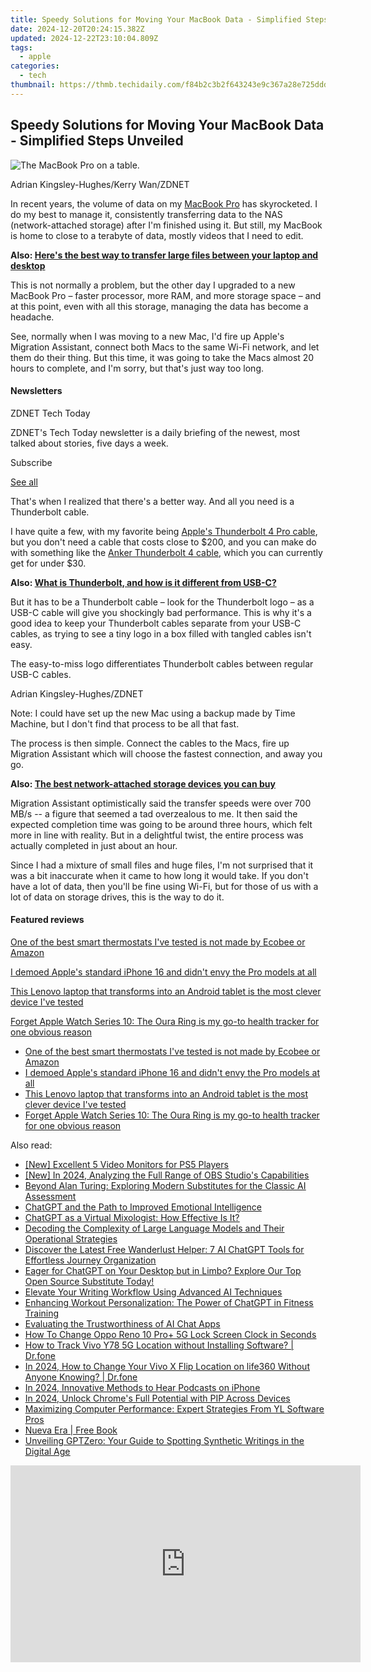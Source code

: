 ```yaml
---
title: Speedy Solutions for Moving Your MacBook Data - Simplified Steps Unveiled
date: 2024-12-20T20:24:15.382Z
updated: 2024-12-22T23:10:04.809Z
tags:
  - apple
categories:
  - tech
thumbnail: https://thmb.techidaily.com/f84b2c3b2f643243e9c367a28e725ddd1d16800a678efc068af4239160ee06bb.jpg
---
```


## Speedy Solutions for Moving Your MacBook Data - Simplified Steps Unveiled

![The MacBook Pro on a table.](https://www.zdnet.com/a/img/resize/6d063b3eb5c18bdc326b400ccf54d79715b84d15/2024/04/08/9d9172aa-db7b-4f71-be76-4db962ce1805/macbook-thunderbolt.jpg?auto=webp&width=1280)

Adrian Kingsley-Hughes/Kerry Wan/ZDNET

In recent years, the volume of data on my [MacBook Pro](https://apple.sjv.io/c/159047/435031/7613?&sharedid=zdnet&partnerpropertyid=1980086&u=https%3A%2F%2Fwww.apple.com%2Fmacbook-pro%2F&subId1=zd-%5F%5FCOM%5FCLICK%5FID%5F%5F-dtp) has skyrocketed. I do my best to manage it, consistently transferring data to the NAS (network-attached storage) after I'm finished using it. But still, my MacBook is home to close to a terabyte of data, mostly videos that I need to edit.

**Also: [Here's the best way to transfer large files between your laptop and desktop](https://www.zdnet.com/home-and-office/work-life/heres-the-best-way-to-transfer-large-files-between-your-laptop-and-desktop/)**

This is not normally a problem, but the other day I upgraded to a new MacBook Pro – faster processor, more RAM, and more storage space – and at this point, even with all this storage, managing the data has become a headache.

See, normally when I was moving to a new Mac, I'd fire up Apple's Migration Assistant, connect both Macs to the same Wi-Fi network, and let them do their thing. But this time, it was going to take the Macs almost 20 hours to complete, and I'm sorry, but that's just way too long.

#### Newsletters

ZDNET Tech Today

ZDNET's Tech Today newsletter is a daily briefing of the newest, most talked about stories, five days a week.

 Subscribe

[See all](https://www.zdnet.com/newsletters/)

That's when I realized that there's a better way. And all you need is a Thunderbolt cable. 

I have quite a few, with my favorite being [Apple's Thunderbolt 4 Pro cable](https://buy.geni.us/Proxy.ashx?TSID=368250&GR%5FURL=https%3A%2F%2Fwww.amazon.com%2FApple-MWP02AM-A-Thunderbolt-Cable%2Fdp%2FB09V4923GP%3Ftag%3Dzd-buy-button-20%26ascsubtag%3D%5F%5FCOM%5FCLICK%5FID%5F%5F%7C76faaf0e-55fd-44a4-be8a-2d0bc658358f%7Cdtp&dtb=1), but you don't need a cable that costs close to $200, and you can make do with something like the [Anker Thunderbolt 4 cable](https://buy.geni.us/Proxy.ashx?TSID=368250&GR%5FURL=https%3A%2F%2Fwww.amazon.com%2FAnker-Thunderbolt-Supports-Transfer-Certified%2Fdp%2FB095KSL2B9%3Ftag%3Dzd-buy-button-20%26ascsubtag%3D%5F%5FCOM%5FCLICK%5FID%5F%5F%7C76faaf0e-55fd-44a4-be8a-2d0bc658358f%7Cdtp&dtb=1), which you can currently get for under $30.

**Also: [What is Thunderbolt, and how is it different from USB-C?](https://www.zdnet.com/article/what-is-thunderbolt-and-how-is-it-different-from-usb-c/)**

But it has to be a Thunderbolt cable – look for the Thunderbolt logo – as a USB-C cable will give you shockingly bad performance. This is why it's a good idea to keep your Thunderbolt cables separate from your USB-C cables, as trying to see a tiny logo in a box filled with tangled cables isn't easy.

The easy-to-miss logo differentiates Thunderbolt cables between regular USB-C cables.

Adrian Kingsley-Hughes/ZDNET

Note: I could have set up the new Mac using a backup made by Time Machine, but I don't find that process to be all that fast.

The process is then simple. Connect the cables to the Macs, fire up Migration Assistant which will choose the fastest connection, and away you go. 

**Also: [The best network-attached storage devices you can buy](https://www.zdnet.com/article/best-network-attached-storage/)**

Migration Assistant optimistically said the transfer speeds were over 700 MB/s -- a figure that seemed a tad overzealous to me. It then said the expected completion time was going to be around three hours, which felt more in line with reality. But in a delightful twist, the entire process was actually completed in just about an hour. 

Since I had a mixture of small files and huge files, I'm not surprised that it was a bit inaccurate when it came to how long it would take. If you don't have a lot of data, then you'll be fine using Wi-Fi, but for those of us with a lot of data on storage drives, this is the way to do it. 

#### Featured reviews

[One of the best smart thermostats I've tested is not made by Ecobee or Amazon](https://www.zdnet.com/article/one-of-the-best-smart-thermostats-ive-tested-is-not-made-by-ecobee-or-amazon/ "One of the best smart thermostats I've tested is not made by Ecobee or Amazon")

[I demoed Apple's standard iPhone 16 and didn't envy the Pro models at all](https://www.zdnet.com/article/why-im-recommending-the-standard-iphone-16-over-the-pro-this-year-and-im-not-alone/ "I demoed Apple's standard iPhone 16 and didn't envy the Pro models at all")

[This Lenovo laptop that transforms into an Android tablet is the most clever device I've tested](https://www.zdnet.com/article/i-tested-lenovos-windows-laptop-that-doubles-as-an-android-tablet-and-it-has-so-much-potential/ "This Lenovo laptop that transforms into an Android tablet is the most clever device I've tested")

[Forget Apple Watch Series 10: The Oura Ring is my go-to health tracker for one obvious reason](https://www.zdnet.com/article/forget-apple-watch-series-10-the-oura-ring-is-my-go-to-health-tracker-for-one-obvious-reason/ "Forget Apple Watch Series 10: The Oura Ring is my go-to health tracker for one obvious reason")

* [One of the best smart thermostats I've tested is not made by Ecobee or Amazon](https://www.zdnet.com/article/one-of-the-best-smart-thermostats-ive-tested-is-not-made-by-ecobee-or-amazon/ "One of the best smart thermostats I've tested is not made by Ecobee or Amazon")
* [I demoed Apple's standard iPhone 16 and didn't envy the Pro models at all](https://www.zdnet.com/article/why-im-recommending-the-standard-iphone-16-over-the-pro-this-year-and-im-not-alone/ "I demoed Apple's standard iPhone 16 and didn't envy the Pro models at all")
* [This Lenovo laptop that transforms into an Android tablet is the most clever device I've tested](https://www.zdnet.com/article/i-tested-lenovos-windows-laptop-that-doubles-as-an-android-tablet-and-it-has-so-much-potential/ "This Lenovo laptop that transforms into an Android tablet is the most clever device I've tested")
* [Forget Apple Watch Series 10: The Oura Ring is my go-to health tracker for one obvious reason](https://www.zdnet.com/article/forget-apple-watch-series-10-the-oura-ring-is-my-go-to-health-tracker-for-one-obvious-reason/ "Forget Apple Watch Series 10: The Oura Ring is my go-to health tracker for one obvious reason")

<ins class="adsbygoogle"
     style="display:block"
     data-ad-format="autorelaxed"
     data-ad-client="ca-pub-7571918770474297"
     data-ad-slot="1223367746"></ins>

<ins class="adsbygoogle"
     style="display:block"
     data-ad-client="ca-pub-7571918770474297"
     data-ad-slot="8358498916"
     data-ad-format="auto"
     data-full-width-responsive="true"></ins>

<span class="atpl-alsoreadstyle">Also read:</span>
<div><ul>
<li><a href="https://some-knowledge.techidaily.com/new-excellent-5-video-monitors-for-ps5-players/"><u>[New] Excellent 5 Video Monitors for PS5 Players</u></a></li>
<li><a href="https://on-screen-recording.techidaily.com/new-in-2024-analyzing-the-full-range-of-obs-studios-capabilities/"><u>[New] In 2024, Analyzing the Full Range of OBS Studio's Capabilities</u></a></li>
<li><a href="https://tech-haven.techidaily.com/beyond-alan-turing-exploring-modern-substitutes-for-the-classic-ai-assessment/"><u>Beyond Alan Turing: Exploring Modern Substitutes for the Classic AI Assessment</u></a></li>
<li><a href="https://tech-haven.techidaily.com/chatgpt-and-the-path-to-improved-emotional-intelligence/"><u>ChatGPT and the Path to Improved Emotional Intelligence</u></a></li>
<li><a href="https://tech-haven.techidaily.com/chatgpt-as-a-virtual-mixologist-how-effective-is-it/"><u>ChatGPT as a Virtual Mixologist: How Effective Is It?</u></a></li>
<li><a href="https://tech-haven.techidaily.com/decoding-the-complexity-of-large-language-models-and-their-operational-strategies/"><u>Decoding the Complexity of Large Language Models and Their Operational Strategies</u></a></li>
<li><a href="https://tech-haven.techidaily.com/discover-the-latest-free-wanderlust-helper-7-ai-chatgpt-tools-for-effortless-journey-organization/"><u>Discover the Latest Free Wanderlust Helper: 7 AI ChatGPT Tools for Effortless Journey Organization</u></a></li>
<li><a href="https://tech-haven.techidaily.com/eager-for-chatgpt-on-your-desktop-but-in-limbo-explore-our-top-open-source-substitute-today/"><u>Eager for ChatGPT on Your Desktop but in Limbo? Explore Our Top Open Source Substitute Today!</u></a></li>
<li><a href="https://tech-haven.techidaily.com/elevate-your-writing-workflow-using-advanced-ai-techniques/"><u>Elevate Your Writing Workflow Using Advanced AI Techniques</u></a></li>
<li><a href="https://tech-haven.techidaily.com/enhancing-workout-personalization-the-power-of-chatgpt-in-fitness-training/"><u>Enhancing Workout Personalization: The Power of ChatGPT in Fitness Training</u></a></li>
<li><a href="https://tech-haven.techidaily.com/evaluating-the-trustworthiness-of-ai-chat-apps/"><u>Evaluating the Trustworthiness of AI Chat Apps</u></a></li>
<li><a href="https://easy-unlock-android.techidaily.com/how-to-change-oppo-reno-10-proplus-5g-lock-screen-clock-in-seconds-by-drfone-android/"><u>How To Change Oppo Reno 10 Pro+ 5G Lock Screen Clock in Seconds</u></a></li>
<li><a href="https://android-location-track.techidaily.com/how-to-track-vivo-y78-5g-location-without-installing-software-drfone-by-drfone-virtual-android/"><u>How to Track Vivo Y78 5G Location without Installing Software? | Dr.fone</u></a></li>
<li><a href="https://location-social.techidaily.com/in-2024-how-to-change-your-vivo-x-flip-location-on-life360-without-anyone-knowing-drfone-by-drfone-virtual-android/"><u>In 2024, How to Change Your Vivo X Flip Location on life360 Without Anyone Knowing? | Dr.fone</u></a></li>
<li><a href="https://some-techniques.techidaily.com/in-2024-innovative-methods-to-hear-podcasts-on-iphone/"><u>In 2024, Innovative Methods to Hear Podcasts on iPhone</u></a></li>
<li><a href="https://fox-cloud.techidaily.com/in-2024-unlock-chromes-full-potential-with-pip-across-devices/"><u>In 2024, Unlock Chrome's Full Potential with PIP Across Devices</u></a></li>
<li><a href="https://discover-extraordinary.techidaily.com/maximizing-computer-performance-expert-strategies-from-yl-software-pros/"><u>Maximizing Computer Performance: Expert Strategies From YL Software Pros</u></a></li>
<li><a href="https://novels-ebooks.techidaily.com/210966119-9781088229590-nueva-era/"><u>Nueva Era | Free Book</u></a></li>
<li><a href="https://tech-revival.techidaily.com/unveiling-gptzero-your-guide-to-spotting-synthetic-writings-in-the-digital-age/"><u>Unveiling GPTZero: Your Guide to Spotting Synthetic Writings in the Digital Age</u></a></li>
</ul></div>

<!-- affiliate ads begin -->
<iframe width="560" height="315" src="https://www.youtube.com/embed/3koT_-kvbks?si=sQV7FzPiz6GYITrE" title="YouTube video player" frameborder="0" allow="accelerometer; autoplay; clipboard-write; encrypted-media; gyroscope; picture-in-picture; web-share" referrerpolicy="strict-origin-when-cross-origin" allowfullscreen></iframe>
<!-- affiliate ads end -->

